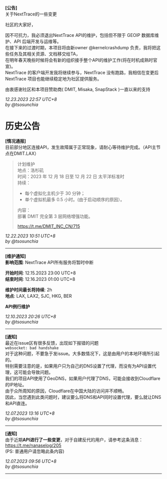 **[公告]**  
关于NextTrace的一些变更  
  
社区的大家好，  
  
因不可抗力，我必须退出NextTrace API的维护，包括但不限于 GEOIP 数据库维护、API 后端开发与运维等。  
在接下来的过渡时期，本项目将由新owner @kernelcrashdump 负责，我将把这些任务及其相关资源、文档移交给TA，  
在明年春天晚些时候将会有新的组织接手整个API的维护工作(将在时机成熟时官宣)。  
NextTrace 的客户端开发我将继续参与，NextTrace 没有跑路，我相信在变更后 NextTrace 项目也能继续稳定地为社区提供服务。  
  
由衷感谢社区和本项目赞助商( DMIT, Misaka, SnapStack )一直以来的支持  
  
_12.23.2023 22:57 UTC+8_  
_by @tsosunchia_  

# 历史公告

**[情况通报]**  
目前部分地区连接API，发生故障属于正常现象，请耐心等待维护完成。（API主节点在DMIT.LAX）  
>计划维护  
>地点：洛杉矶  
>时间：2023 年 12 月 18 日至 12 月 22 日 太平洋标准时  
>持续：  
>- 每个虚拟化主机少于 30 分钟；   
>- 单个虚拟机最多 0.5 小时。(由于启动顺序的原因）。  
>  
>内容：   
>部署 DMIT 完全第 3 层网络增强功能。  
>  
>https://t.me/DMIT_INC_CN/715  

_12.22.2023 10:51 UTC+8_  
_by @tsosunchia_

-----------------

**[维护通知]**  
**影响范围**: NextTrace API所有服务将暂时中断

**开始时间**: 12.15.2023 23:00 UTC+8  
**结束时间**: 12.16.2023 01:00 UTC+8

**维护时间最长将持续**: 2h  
**地点**: LAX, LAX2, SJC, HKG, BER

**API例行维护**

_12.10.2023 20:26 UTC+8_  
_by @tsosunchia_  

-----------------

**[通知]**  
最近在issue区有很多反馈，出现如下报错的问题  
`websocket: bad handshake`  
对于这种问题，不要急于发issue。大多数情况下，这是由用户的本地环境所引起的。  
特别需要注意的是，如果用户只为自己的DNS设置了代理，而没有为API设置代理，这可能会导致问题。  
我们的项目API使用了GeoDNS，如果用户代理了DNS，可能会接收到Cloudflare的IP地址。  
由于众所周知的原因，Cloudflare在中国大陆的访问并不顺畅。  
因此，当您遇到此类问题时，建议要么将DNS和API同时设置代理，要么就让DNS和API直连。

_12.07.2023 13:16 UTC+8_  
_by @tsosunchia_

-----------------

**[通知]**  
由于近期**API进行了一些变更**，对于自建反代的用户，请参考这条消息：  
https://t.me/nanaselog/205  
(PS: 普通用户请忽略此条内容)

_12.07.2023 09:56 UTC+8_  
_by @tsosunchia_

-----------------

